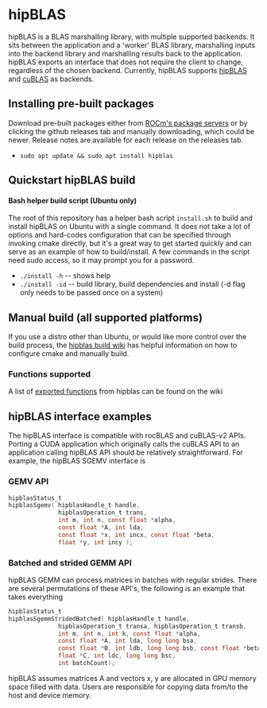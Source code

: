 # hipBLAS
hipBLAS is a BLAS marshalling library, with multiple supported backends.  It sits between the application and a 'worker' BLAS library, marshalling inputs into the backend library and marshalling results back to the application.  hipBLAS exports an interface that does not require the client to change, regardless of the chosen backend.  Currently, hipBLAS supports [hipBLAS](https://github.com/ROCmSoftwarePlatform/hipBLAS) and [cuBLAS](https://developer.nvidia.com/cublas) as backends.

## Installing pre-built packages
Download pre-built packages either from [ROCm's package servers](https://rocm.github.io/install.html#installing-from-amd-rocm-repositories) or by clicking the github releases tab and manually downloading, which could be newer.  Release notes are available for each release on the releases tab.
* `sudo apt update && sudo apt install hipblas`

## Quickstart hipBLAS build

#### Bash helper build script (Ubuntu only)
The root of this repository has a helper bash script `install.sh` to build and install hipBLAS on Ubuntu with a single command.  It does not take a lot of options and hard-codes configuration that can be specified through invoking cmake directly, but it's a great way to get started quickly and can serve as an example of how to build/install.  A few commands in the script need sudo access, so it may prompt you for a password.
*  `./install -h` -- shows help
*  `./install -id` -- build library, build dependencies and install (-d flag only needs to be passed once on a system)

## Manual build (all supported platforms)
If you use a distro other than Ubuntu, or would like more control over the build process, the [hipblas build wiki](https://github.com/ROCmSoftwarePlatform/hipBLAS/wiki/Build) has helpful information on how to configure cmake and manually build.

### Functions supported
A list of [exported functions](https://github.com/ROCmSoftwarePlatform/hipBLAS/wiki/Exported-functions) from hipblas can be found on the wiki

## hipBLAS interface examples
The hipBLAS interface is compatible with rocBLAS and cuBLAS-v2 APIs.  Porting a CUDA application which originally calls the cuBLAS API to an application calling hipBLAS API should be relatively straightforward. For example, the hipBLAS SGEMV interface is

### GEMV API

```c
hipblasStatus_t
hipblasSgemv( hipblasHandle_t handle,
              hipblasOperation_t trans,
              int m, int n, const float *alpha,
              const float *A, int lda,
              const float *x, int incx, const float *beta,
              float *y, int incy );
```

### Batched and strided GEMM API
hipBLAS GEMM can process matrices in batches with regular strides.  There are several permutations of these API's, the
following is an example that takes everything

```c
hipblasStatus_t
hipblasSgemmStridedBatched( hipblasHandle_t handle,
              hipblasOperation_t transa, hipblasOperation_t transb,
              int m, int n, int k, const float *alpha,
              const float *A, int lda, long long bsa,
              const float *B, int ldb, long long bsb, const float *beta,
              float *C, int ldc, long long bsc,
              int batchCount);
```

hipBLAS assumes matrices A and vectors x, y are allocated in GPU memory space filled with data.  Users are
responsible for copying data from/to the host and device memory.
